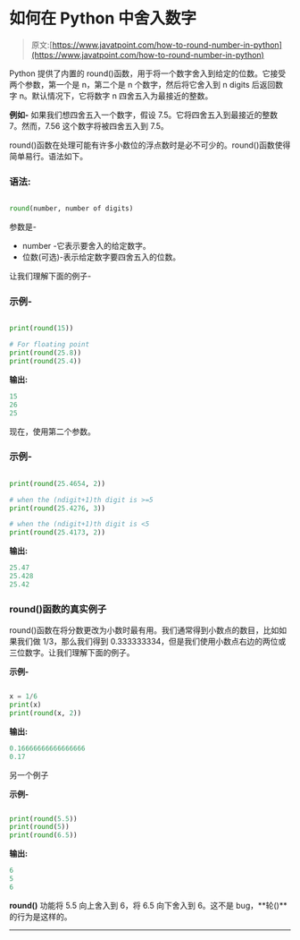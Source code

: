 # 如何在 Python 中舍入数字

> 原文:[https://www.javatpoint.com/how-to-round-number-in-python](https://www.javatpoint.com/how-to-round-number-in-python)

Python 提供了内置的 round()函数，用于将一个数字舍入到给定的位数。它接受两个参数，第一个是 n，第二个是 n 个数字，然后将它舍入到 n digits 后返回数字 n。默认情况下，它将数字 n 四舍五入为最接近的整数。

**例如-** 如果我们想四舍五入一个数字，假设 7.5。它将四舍五入到最接近的整数 7。然而，7.56 这个数字将被四舍五入到 7.5。

round()函数在处理可能有许多小数位的浮点数时是必不可少的。round()函数使得简单易行。语法如下。

### 语法:

```py

round(number, number of digits)

```

参数是-

*   number -它表示要舍入的给定数字。
*   位数(可选)-表示给定数字要四舍五入的位数。

让我们理解下面的例子-

### 示例-

```py

print(round(15))

# For floating point
print(round(25.8))
print(round(25.4))

```

**输出:**

```py
15
26
25

```

现在，使用第二个参数。

### 示例-

```py

print(round(25.4654, 2))

# when the (ndigit+1)th digit is >=5
print(round(25.4276, 3))

# when the (ndigit+1)th digit is <5
print(round(25.4173, 2))

```

**输出:**

```py
25.47
25.428
25.42

```

### round()函数的真实例子

round()函数在将分数更改为小数时最有用。我们通常得到小数点的数目，比如如果我们做 1/3，那么我们得到 0.333333334，但是我们使用小数点右边的两位或三位数字。让我们理解下面的例子。

**示例-**

```py

x = 1/6
print(x)
print(round(x, 2))

```

**输出:**

```py
0.16666666666666666
0.17

```

另一个例子

**示例-**

```py

print(round(5.5))
print(round(5))
print(round(6.5))

```

**输出:**

```py
6
5
6

```

**round()** 功能将 5.5 向上舍入到 6，将 6.5 向下舍入到 6。这不是 bug，**轮()**的行为是这样的。

* * *